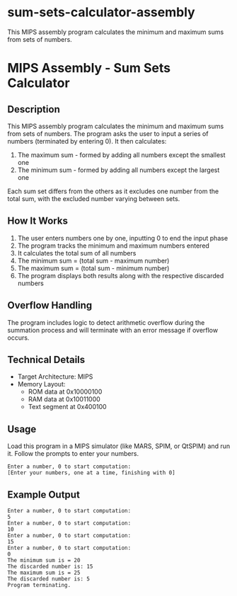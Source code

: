 # sum-sets-calculator-assembly
This MIPS assembly program calculates the minimum and maximum sums from sets of numbers.

# MIPS Assembly - Sum Sets Calculator

## Description
This MIPS assembly program calculates the minimum and maximum sums from sets of numbers. The program asks the user to input a series of numbers (terminated by entering 0). It then calculates:

1. The maximum sum - formed by adding all numbers except the smallest one
2. The minimum sum - formed by adding all numbers except the largest one

Each sum set differs from the others as it excludes one number from the total sum, with the excluded number varying between sets.

## How It Works
1. The user enters numbers one by one, inputting 0 to end the input phase
2. The program tracks the minimum and maximum numbers entered
3. It calculates the total sum of all numbers
4. The minimum sum = (total sum - maximum number)
5. The maximum sum = (total sum - minimum number)
6. The program displays both results along with the respective discarded numbers

## Overflow Handling
The program includes logic to detect arithmetic overflow during the summation process and will terminate with an error message if overflow occurs.

## Technical Details
- Target Architecture: MIPS
- Memory Layout:
  - ROM data at 0x10000100
  - RAM data at 0x10011000
  - Text segment at 0x400100

## Usage
Load this program in a MIPS simulator (like MARS, SPIM, or QtSPIM) and run it. Follow the prompts to enter your numbers.

```
Enter a number, 0 to start computation:
[Enter your numbers, one at a time, finishing with 0]
```

## Example Output
```
Enter a number, 0 to start computation:
5
Enter a number, 0 to start computation:
10
Enter a number, 0 to start computation:
15
Enter a number, 0 to start computation:
0
The minimum sum is = 20
The discarded number is: 15
The maximum sum is = 25
The discarded number is: 5
Program terminating.
```
